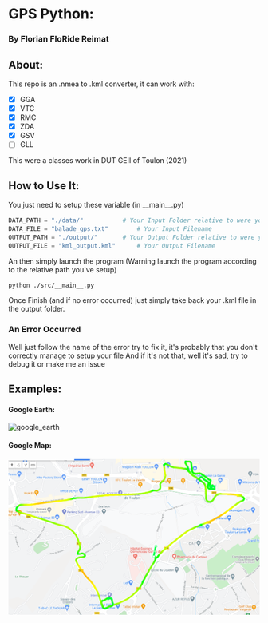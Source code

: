 # GPS Python:
### By Florian FloRide Reimat
## About:
This repo is an .nmea to .kml converter, it can work with:
- [x] GGA 
- [x] VTC
- [x] RMC
- [x] ZDA
- [x] GSV 
- [ ] GLL 

This were a classes work in DUT GEII of Toulon (2021)

## How to Use It:
You just need to setup these variable (in \_\_main\_\_.py)
```py
DATA_PATH = "./data/"			# Your Input Folder relative to were you launch the program
DATA_FILE = "balade_gps.txt"		# Your Input Filename
OUTPUT_PATH = "./output/"		# Your Output Folder relative to were you launch the program
OUTPUT_FILE = "kml_output.kml"		# Your Output Filename
```
An then simply launch the program (Warning launch the program according to the relative path you've setup)
```sh
python ./src/__main__.py
```
Once Finish (and if no error occurred) just simply take back your .kml file in the output folder.
### An Error Occurred 
Well just follow the name of the error try to fix it, it's probably that you don't correctly manage to setup your file
And if it's not that, well it's sad, try to debug it or make me an issue

## Examples:
#### Google Earth:
![google_earth](./images/google_earth.png)

#### Google Map:
![google_map](./images/google_map.png)
